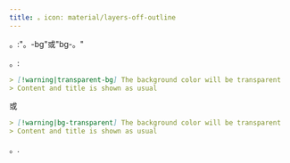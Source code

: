 ```yaml
---
title: 。icon: material/layers-off-outline
---
```


。:"。-bg"或"bg-。"

。:

```md
> [!warning|transparent-bg] The background color will be transparent
> Content and title is shown as usual
```

或

```md
> [!warning|bg-transparent] The background color will be transparent
> Content and title is shown as usual
```

。.

